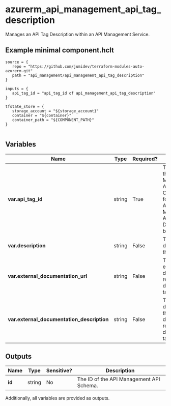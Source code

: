 # azurerm_api_management_api_tag_description

Manages an API Tag Description within an API Management Service.

## Example minimal component.hclt

```hcl
source = {
   repo = "https://github.com/jumidev/terraform-modules-auto-azurerm.git" 
   path = "api_management/api_management_api_tag_description" 
}

inputs = {
   api_tag_id = "api_tag_id of api_management_api_tag_description" 
}

tfstate_store = {
   storage_account = "${storage_account}" 
   container = "${container}" 
   container_path = "${COMPONENT_PATH}" 
}


```

## Variables

| Name | Type | Required? |  Description |
| ---- | ---- | --------- |  ----------- |
| **var.api_tag_id** | string | True | The The ID of the API Management API Tag. Changing this forces a new API Management API Tag Description to be created. | 
| **var.description** | string | False | The description of the Tag. | 
| **var.external_documentation_url** | string | False | The URL of external documentation resources describing the tag. | 
| **var.external_documentation_description** | string | False | The description of the external documentation resources describing the tag. | 



## Outputs

| Name | Type | Sensitive? | Description |
| ---- | ---- | --------- | --------- |
| **id** | string | No  | The ID of the API Management API Schema. | 

Additionally, all variables are provided as outputs.
